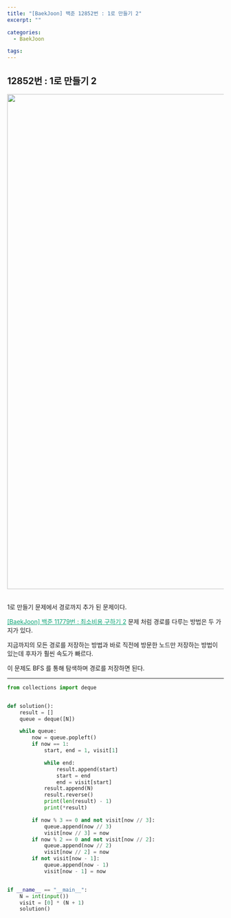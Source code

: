 ```yaml
---
title: "[BaekJoon] 백준 12852번 : 1로 만들기 2"
excerpt: ""

categories:
  - BaekJoon

tags:
---
```


## 12852번 : 1로 만들기 2

<center><img width="1150" alt="" src="https://user-images.githubusercontent.com/54533309/112428551-ab0bb900-8d7e-11eb-8503-faa6461932f7.png">
</center>

<br>

1로 만들기 문제에서 경로까지 추가 된 문제이다.

<a href="https://nam-ki-bok.github.io/baekjoon/Baek_11779/" style="color:#0FA678" target="_blank">[BaekJoon] 백준 11779번 : 최소비용 구하기 2</a> 문제 처럼 경로를 다루는 방법은 두 가지가 있다.

지금까지의 모든 경로를 저장하는 방법과 바로 직전에 방문한 노드만 저장하는 방법이 있는데 후자가 훨씬 속도가 빠르다.

이 문제도 BFS 를 통해 탐색하며 경로를 저장하면 된다.

---

```python
from collections import deque


def solution():
    result = []
    queue = deque([N])

    while queue:
        now = queue.popleft()
        if now == 1:
            start, end = 1, visit[1]

            while end:
                result.append(start)
                start = end
                end = visit[start]
            result.append(N)
            result.reverse()
            print(len(result) - 1)
            print(*result)

        if now % 3 == 0 and not visit[now // 3]:
            queue.append(now // 3)
            visit[now // 3] = now
        if now % 2 == 0 and not visit[now // 2]:
            queue.append(now // 2)
            visit[now // 2] = now
        if not visit[now - 1]:
            queue.append(now - 1)
            visit[now - 1] = now


if __name__ == "__main__":
    N = int(input())
    visit = [0] * (N + 1)
    solution()
```

<br>